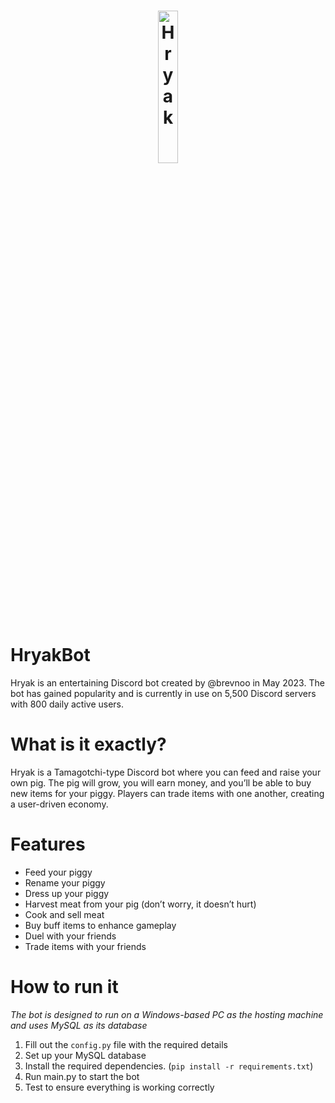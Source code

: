 <p align="light">
<h1 align="center">
 <a><img src="https://i.ibb.co/M1vf2Sf/image.png" style="width: 25%;" alt="Hryak"></a>
</h1>


# HryakBot

Hryak is an entertaining Discord bot created by @brevnoo in May 2023. The bot has gained popularity and is currently in use on 5,500 Discord servers with 800 daily active users.

# What is it exactly?

Hryak is a Tamagotchi-type Discord bot where you can feed and raise your own pig. The pig will grow, you will earn money, and you’ll be able to buy new items for your piggy. Players can trade items with one another, creating a user-driven economy.


# Features

- Feed your piggy
- Rename your piggy
- Dress up your piggy
- Harvest meat from your pig (don’t worry, it doesn’t hurt)
- Cook and sell meat
- Buy buff items to enhance gameplay
- Duel with your friends
- Trade items with your friends

# How to run it

*The bot is designed to run on a Windows-based PC as the hosting machine and uses MySQL as its database*

1. Fill out the `config.py` file with the required details
2. Set up your MySQL database
3. Install the required dependencies. (```pip install -r requirements.txt```)
4. Run main.py to start the bot
5. Test to ensure everything is working correctly
